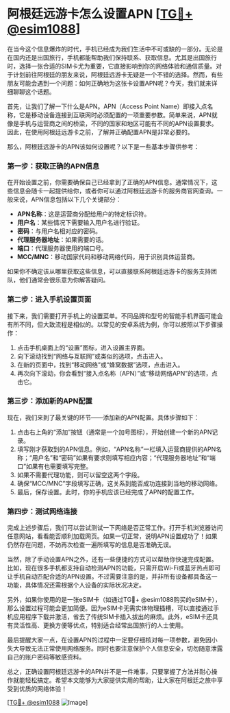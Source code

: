 # 阿根廷远游卡怎么设置APN [[TG💪+ @esim1088](https://t.me/s/esim1088)]

在当今这个信息爆炸的时代，手机已经成为我们生活中不可或缺的一部分。无论是在国内还是出国旅行，手机都能帮助我们保持联系、获取信息。尤其是出国旅行时，选择一张合适的SIM卡尤为重要，它直接影响到你的网络体验和通信质量。对于计划前往阿根廷的朋友来说，阿根廷远游卡无疑是一个不错的选择。然而，有些朋友可能会遇到一个问题：如何正确地为这张卡设置APN呢？今天，我们就来详细聊聊这个话题。

首先，让我们了解一下什么是APN。APN（Access Point Name）即接入点名称，它是移动设备连接到互联网时必须配置的一项重要参数。简单来说，APN就像是手机与运营商之间的桥梁，不同的国家和地区可能有不同的APN设置要求。因此，在使用阿根廷远游卡之前，了解并正确配置APN是非常必要的。

那么，阿根廷远游卡的APN该如何设置呢？以下是一些基本步骤供参考：

### 第一步：获取正确的APN信息

在开始设置之前，你需要确保自己已经拿到了正确的APN信息。通常情况下，这些信息会随卡一起提供给你，或者你可以通过阿根廷远游卡的服务商官网查询。一般来说，APN信息包括以下几个关键部分：
- **APN名称**：这是运营商分配给用户的特定标识符。
- **用户名**：某些情况下需要输入用户名进行验证。
- **密码**：与用户名相对应的密码。
- **代理服务器地址**：如果需要的话。
- **端口**：代理服务器使用的端口号。
- **MCC/MNC**：移动国家代码和移动网络代码，用于识别具体运营商。

如果你不确定该从哪里获取这些信息，可以直接联系阿根廷远游卡的服务支持团队，他们通常会很乐意为你解答疑问。

### 第二步：进入手机设置页面

接下来，我们需要打开手机上的设置菜单。不同品牌和型号的智能手机界面可能会有所不同，但大致流程是相似的。以常见的安卓系统为例，你可以按照以下步骤操作：

1. 点击手机桌面上的“设置”图标，进入设置主界面。
2. 向下滚动找到“网络与互联网”或类似的选项，点击进入。
3. 在新的页面中，找到“移动网络”或“蜂窝数据”选项，点击进入。
4. 再次向下滚动，你会看到“接入点名称（APN）”或“移动网络APN”的选项，点击它。

### 第三步：添加新的APN配置

现在，我们来到了最关键的环节——添加新的APN配置。具体步骤如下：

1. 点击右上角的“添加”按钮（通常是一个加号图标），开始创建一个新的APN记录。
2. 填写刚才获取到的APN信息。例如，“APN名称”一栏填入运营商提供的APN名称；“用户名”和“密码”如果有要求则填写相应内容；“代理服务器地址”和“端口”如果有也需要填写完整。
3. 如果不需要代理功能，则可以留空这两个字段。
4. 确保“MCC/MNC”字段填写正确，这关系到能否成功连接到当地的移动网络。
5. 最后，保存设置。此时，你的手机应该已经完成了APN的配置工作。

### 第四步：测试网络连接

完成上述步骤后，我们可以尝试测试一下网络是否正常工作。打开手机浏览器访问任意网站，看看能否顺利加载网页。如果一切正常，说明APN设置成功了！如果仍然存在问题，不妨再次检查一遍所填写的信息是否准确无误。

当然，除了手动设置APN之外，还有一些便捷的方式可以帮助你快速完成配置。比如，现在很多手机都支持自动检测APN的功能，只需开启Wi-Fi或蓝牙热点即可让手机自动匹配合适的APN设置。不过需要注意的是，并非所有设备都具备这一功能，具体情况还需根据个人设备的实际状况决定。

另外，如果你使用的是一张eSIM卡（如通过TG💪+ @esim1088购买的eSIM卡），那么设置过程可能会更加简便。因为eSIM卡无需实体物理插槽，可以直接通过手机应用程序下载并激活，省去了传统SIM卡插入拔出的麻烦。此外，eSIM卡还具有灵活性高、更换方便等优点，特别适合经常出国旅行的人士使用。

最后提醒大家一点，在设置APN的过程中一定要仔细核对每一项参数，避免因小失大导致无法正常使用网络服务。同时也要注意保护个人信息安全，切勿随意泄露自己的账户密码等敏感资料。

总之，正确设置阿根廷远游卡的APN并不是一件难事，只要掌握了方法并耐心操作就能轻松搞定。希望本文能够为大家提供实用的帮助，让大家在阿根廷之旅中享受到优质的网络体验！

[[TG💪+ @esim1088](https://t.me/s/esim1088) ![Image](https://i.postimg.cc/4NQfJmqS/Snipaste-2025-05-13-00-14-12.png)]